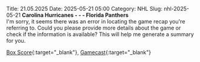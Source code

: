 Title: 21.05.2025
Date: 2025-05-21 05:00
Category: NHL 
Slug: nhl-2025-05-21 
**Carolina Hurricanes - - - Florida Panthers**  
I'm sorry, it seems there was an error in locating the game recap you're referring to. Could you please provide more details about the game or check if the information is available? This will help me generate a summary for you. 

[Box Score](/gamecenter/fla-vs-car/2025/05/20/2024030311){:target="_blank"}, [Gamecast](https://www.nhl.com/news/florida-panthers-carolina-hurricanes-game-recap-may-20){:target="_blank"}<br>


